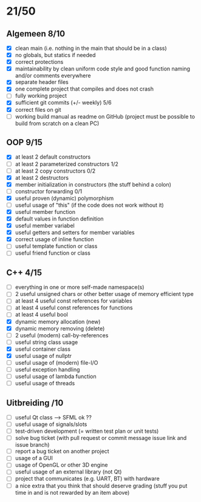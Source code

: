 
# 21/50

## Algemeen 8/10

- [x] clean main (i.e. nothing in the main that should be in a class)
- [x] no globals, but statics if needed
- [x] correct protections
- [x] maintainability by clean uniform code style and good function naming and/or comments everywhere
- [x] separate header files
- [x] one complete project that compiles and does not crash
- [ ] fully working project
- [x] sufficient git commits (+/- weekly)       5/6
- [x] correct files on git
- [ ] working build manual as readme on GitHub (project must be possible to build from scratch on a clean PC)

## OOP 9/15

- [x] at least 2 default constructors
- [ ] at least 2 parameterized constructors     1/2
- [ ] at least 2 copy constructors              0/2
- [x] at least 2 destructors
- [x] member initialization in constructors (the stuff behind a colon)
- [ ] constructor forwarding                    0/1
- [x] useful proven (dynamic) polymorphism
- [ ] useful usage of "this" (if the code does not work without it)
- [x] useful member function
- [x] default values in function definition
- [x] useful member variabel
- [x] useful getters and setters for member variables
- [x] correct usage of inline function
- [ ] useful template function or class
- [ ] useful friend function or class

## C++ 4/15

- [ ] everything in one or more self-made namespace(s)
- [ ] 2 useful unsigned chars or other better usage of memory efficient type
- [ ] at least 4 useful const references for variables
- [ ] at least 4 useful const references for functions
- [ ] at least 4 useful bool
- [x] dynamic memory allocation (new)
- [x] dynamic memory removing (delete)
- [ ] 2 useful (modern) call-by-references
- [ ] useful string class usage
- [x] useful container class
- [x] useful usage of nullptr
- [ ] useful usage of (modern) file-I/O
- [ ] useful exception handling
- [ ] useful usage of lambda function
- [ ] useful usage of threads

## Uitbreiding /10

- [ ] useful Qt class --> SFML ok ??
- [ ] useful usage of signals/slots
- [ ] test-driven development (= written test plan or unit tests)
- [ ] solve bug ticket (with pull request or commit message issue link and issue branch)
- [ ] report a bug ticket on another project
- [ ] usage of a GUI
- [ ] usage of OpenGL or other 3D engine
- [ ] useful usage of an external library (not Qt)
- [ ] project that communicates (e.g. UART, BT) with hardware
- [ ] a nice extra that you think that should deserve grading (stuff you put time in and is not rewarded by an item above)